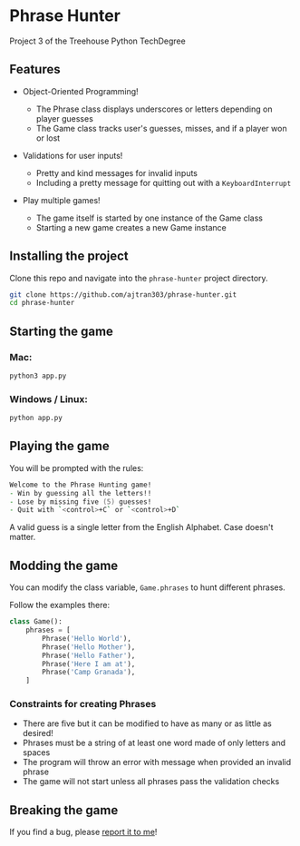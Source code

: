 # Phrase Hunter

Project 3 of the Treehouse Python TechDegree

## Features

- Object-Oriented Programming!
  - The Phrase class displays underscores or letters depending on player guesses
  - The Game class tracks user's guesses, misses, and if a player won or lost

- Validations for user inputs!
  - Pretty and kind messages for invalid inputs
  - Including a pretty message for quitting out with a `KeyboardInterrupt`

- Play multiple games!
  - The game itself is started by one instance of the Game class
  - Starting a new game creates a new Game instance

## Installing the project

Clone this repo and navigate into the `phrase-hunter` project directory.

```zsh
git clone https://github.com/ajtran303/phrase-hunter.git
cd phrase-hunter
```

## Starting the game

### Mac:

```zsh
python3 app.py
```

### Windows / Linux:

```zsh
python app.py
```

## Playing the game

You will be prompted with the rules:

```zsh
Welcome to the Phrase Hunting game!
- Win by guessing all the letters!!
- Lose by missing five (5) guesses!
- Quit with `<control>+C` or `<control>+D`
```

A valid guess is a single letter from the English Alphabet. Case doesn't matter.


## Modding the game

You can modify the class variable, `Game.phrases` to hunt different phrases.

Follow the examples there:

```python
class Game():
    phrases = [
        Phrase('Hello World'),
        Phrase('Hello Mother'),
        Phrase('Hello Father'),
        Phrase('Here I am at'),
        Phrase('Camp Granada'),
    ]
```

### Constraints for creating Phrases

- There are five but it can be modified to have as many or as little as desired!
- Phrases must be a string of at least one word made of only letters and spaces
- The program will throw an error with message when provided an invalid phrase
- The game will not start unless all phrases pass the validation checks

## Breaking the game

If you find a bug, please [report it to me](https://github.com/ajtran303/phrase-hunter/issues/new)!
